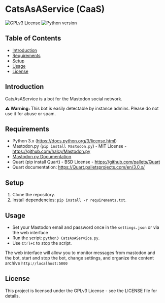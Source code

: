 # CatsAsAService (CaaS)

![GPLv3 License](https://img.shields.io/badge/license-GPLv3-blue.svg)
![Python version](https://img.shields.io/badge/python-3.x-blue.svg)

## Table of Contents

- [Introduction](#introduction)
- [Requirements](#requirements)
- [Setup](#setup)
- [Usage](#usage)
- [License](#license)

## Introduction

CatsAsAService is a bot for the Mastodon social network. 

**⚠️ Warning:** This bot is easily detectable by instance admins. Please do not use it for abuse or spam.

## Requirements

- Python 3.x (https://docs.python.org/3/license.html)
- Mastodon.py (`pip install Mastodon.py`) - MIT License - https://github.com/halcy/Mastodon.py
- [Mastodon.py Documentation](https://mastodonpy.readthedocs.io/en/stable/)
- Quart (pip install Quart) - BSD License - https://github.com/pallets/Quart
- Quart documentation: https://Quart.palletsprojects.com/en/3.0.x/

## Setup

1. Clone the repository.
2. Install dependencies: `pip install -r requirements.txt`.

## Usage

- Set your Mastodon email and password once in the `settings.json` or via the web interface
- Run the script: `python3 CatsAsAService.py`.
- Use `Ctrl+C` to stop the script.

The web interface will allow you to monitor messages from mastodon and the bot, 
start and stop the bot, change settings, and organize the content archive
`http://localhost:5000`

## License

This project is licensed under the GPLv3 License - see the LICENSE file for details.
